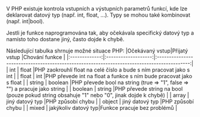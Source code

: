 V PHP existuje kontrola vstupních a výstupních parametrů funkcí, kde lze deklarovat datový typ (např. int, float, ...). Typy se mohou také kombinovat (např. int|bool).

Jestli je funkce naprogramována tak, aby očekávala specifický datový typ a namísto toho dostane jiný, často dojde k chybě.

Následující tabulka shrnuje možné situace PHP:
|Očekávaný vstup|Přijatý vstup        |Chování funkce                                                                               |
|:-------------:|:-------------------:|:-------------------------------------------------------------------------------------------:|
| int           | float               |PHP zaokrouhlí float na celé číslo a bude s ním pracovat jako s int                          |
| float         | int                 |PHP převede int na float a funkce s ním bude pracovat jako s float                           |
| string        | boolean             |PHP převede bool na string (true => "1", false => "") a pracuje jako string                  |
| boolean       | string              |PHP převede string na bool (pouze pokud string obsahuje "1" nebo "0", jinak dojde k chybě)   |
| array         | jiný datový typ     |PHP způsobí chybu                                                                            |
| object        | jiný datový typ     |PHP způsobí chybu                                                                            |
| mixed         | jakýkoliv datový typ|Funkce pracuje bez problémů                                                                  |
